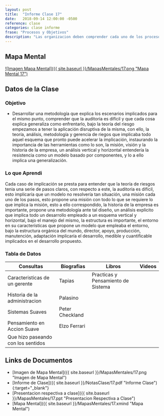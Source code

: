 ```yaml
---
layout: post
title:  "Informe Clase 17"
date:   2018-09-14 12:00:00 -0500
reference: clase
categories: clase informe
frase: "Procesos y Objetivos"
description: "Las organizacion deben comprender cada uno de los procesos con su respectivo objetivo"
---
```


## Mapa Mental
<a href="{{ site.baseurl }}/MapasMentales/17.png">![Imagen Mapa Mental]({{ site.baseurl }}/MapasMentales/17.png "Mapa Mental 17")</a>

## Datos de la Clase
### Objetivo
- Desarrollar una metodología que explica los escenarios implicados para el mismo punto, comprender que la auditoria es difícil y que cada cosa explica generaliza como enfrentarlo, bajo la teoría del riesgo empezamos a tener la aplicación disruptiva de la misma, con ello, la teoría, análisis, metodología y gerencia de riegos que implicaba todo aquel esquema que pronto puede acelerar la implicación, instaurando la importancia de las herramientas como lo son, la misión, visión y la historia de la empresa, un análisis vertical y horizontal entendería la resistencia como un modelo basado por componentes, y lo a ello implica una generalización.

### Lo que Aprendi
Cada caso de implicación se presta para entender que la teoría de riesgos tenia una serie de pasos claros, con respecto a este, la auditoria es difícil, esto implicaría que un modelo no resolvería tan situación, una misión cada uno de los pasos, esto propone una misión con todo lo que se requiere lo que implica la misión, esto a ello correspondido, la historia de la empresa es importante, propone una metodología ante tal diseño, un análisis explicito que implica todo un desarrollo empleado a un esquema vertical y horizontal, bajo el manejo del mismo, la estructura es importante, el entorno en su características que propone un modelo que empleaba el entorno, bajo la estructura orgánica del mundo, director, apoyo, producción, manutención, adaptación implicaría el desarrollo, medible y cuantificable implicados en el desarrollo propuesto.

### Tabla de Datos

| Consultas                          | Biografias      | Libros                             | Videos |
| ---------                          | ----------      | ------                             | ------ |
| Caracteristicas de un gerente      | Tapias          | Practicas y Pensamiento de Sistema |        |
| Historia de la administracion      | Palasino        |                                    |        |
| Sistemas Suaves                    | Peter Checkland |                                    |        |
| Pensamiento en Accion Suave        | Elzo Ferrari    |                                    |        |
| Que hizo paseando con los sentidos |                 |                                    |        |


## Links de Documentos
- [Imagen de Mapa Mental]({{ site.baseurl }}/MapasMentales/17.png "Imagen de Mapa Mental")
- [Informe de Clase]({{ site.baseurl }}/NotasClase/17.pdf "Informe Clase"){:target="_blank"}
- [Presentacion respectiva a clase]({{ site.baseurl }}/MapasMentales/17.ppt "Presentacion Respectiva a Clase")
- [Mapa Mental]({{ site.baseurl }}/MapasMentales/17.xmind "Mapa Mental")

